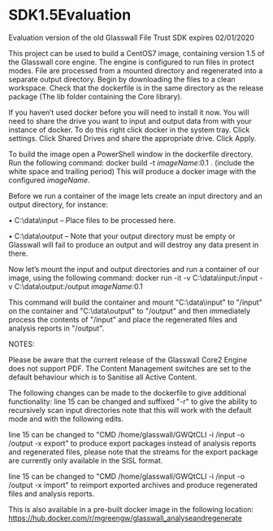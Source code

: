 # SDK1.5Evaluation
Evaluation version of the old Glasswall File Trust SDK expires 02/01/2020

This project can be used to build a CentOS7 image, containing version 1.5 of the Glasswall core engine. The engine is configured to run files in protect modes. File are processed from a mounted directory and regenerated into a separate output directory.
Begin by downloading the files to a clean workspace. Check that the dockerfile is in the same directory as the release package (The lib folder containing the Core library).

If you haven’t used docker before you will need to install it now. You will need to share the drive you want to input and output data from with your instance of docker. To do this right click docker in the system tray. Click settings. Click Shared Drives and share the appropriate drive. Click Apply.

To build the image open a PowerShell window in the dockerfile directory. Run the following command:
docker build -t *imageName*:0.1 .     (include the white space and trailing period)
This will produce a docker image with the configured *imageName*.

Before we run a container of the image lets create an input directory and an output directory, for instance:

•	C:\data\input – Place files to be processed here.

•	C:\data\output – Note that your output directory must be empty or Glasswall will fail to produce an output and will destroy any data present in there.

Now let’s mount the input and output directories and run a container of our image, using the following command:
docker run -it -v C:\data\input:/input -v C:\data\output:/output *imageName*:0.1

This command will build the container and mount "C:\data\input" to "/input" on the container and "C:\data\output" to "/output" and then immediately process the contents of "/input" and place the regenerated files and analysis reports in "/output".

NOTES:

Please be aware that the current release of the Glasswall Core2 Engine does not support PDF.
The Content Management switches are set to the default behaviour which is to Sanitise all Active Content.

The following changes can be made to the dockerfile to give additional functionality:
line 15 can be changed and suffixed "-r" to give the ability to recursively scan input directories note that this will work with the default mode and with the following edits.

line 15 can be changed to "CMD /home/glasswall/GWQtCLI -i /input -o /output -x export" to produce export packages instead of analysis reports and regenerated files, please note that the streams for the export package are currently only available in the SISL format.

line 15 can be changed to "CMD /home/glasswall/GWQtCLI -i /input -o /output -x import" to reimport exported archives and produce regenerated files and analysis reports.

This is also available in a pre-built docker image in the following location: https://hub.docker.com/r/mgreengw/glasswall_analyseandregenerate
